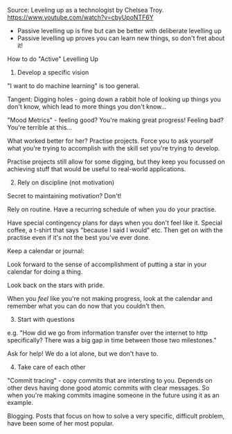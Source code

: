 Source: Leveling up as a technologist by Chelsea Troy. https://www.youtube.com/watch?v=cbyUpoNTF6Y

- Passive levelling up is fine but can be better with deliberate levelling up
- Passive levelling up proves you can learn new things, so don't fret about it!

How to do "Active" Levelling Up

1. Develop a specific vision

"I want to do machine learning" is too general.

Tangent: Digging holes - going down a rabbit hole of looking up things you don't know, which lead to more things you don't know...

"Mood Metrics" - feeling good? You're making great progress! Feeling bad? You're terrible at this...

What worked better for her? Practise projects. Force you to ask yourself what you're trying to accomplish with the skill set you're trying to develop.

Practise projects still allow for some digging, but they keep you focussed on achieving stuff that would be useful to real-world applications.

2. Rely on discipline (not motivation)

Secret to maintaining motivation? Don't!

Rely on routine. Have a recurring schedule of when you do your practise.

Have special contingency plans for days when you don't feel like it. Special coffee, a t-shirt that says "because I said I would" etc. Then get on with the practise even if it's not the best you've ever done.

Keep a calendar or journal:

Look forward to the sense of accomplishment of putting a star in your calendar for doing a thing.

Look back on the stars with pride.

When you *feel* like you're not making progress, look at the calendar and remember what you can do now that you couldn't then.

3. Start with questions

e.g. "How did we go from information transfer over the internet to http specifically? There was a big gap in time between those two milestones."

Ask for help! We do a lot alone, but we don't have to.

4. Take care of each other

"Commit tracing" - copy commits that are intersting to you. Depends on other devs having done good atomic commits with clear messages. So when you're making commits imagine someone in the future using it as an example.

Blogging. Posts that focus on how to solve a very specific, difficult problem, have been some of her most popular.


